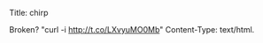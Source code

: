 Title: chirp

Broken? "curl -i <a href="http://t.co/LXvyuMO0Mb">http://t.co/LXvyuMO0Mb</a>" Content-Type: text/html.
